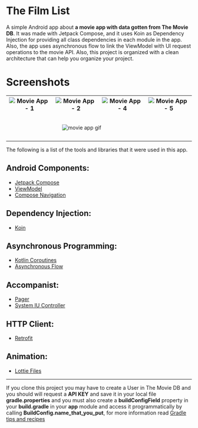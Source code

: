 # The Film List
A simple Android app about **a movie app with data gotten from The Movie DB**. It was made with Jetpack Compose, and it uses Koin as Dependency Injection for providing all class dependencies in each module in the app. Also, the app uses asynchronous flow to link the ViewModel with UI request operations to the movie API. Also, this project is organized with a clean architecture that can help you organize your project.

# Screenshots

| ![Movie App - 1](https://i.postimg.cc/9Q6Xzc59/Screenshot-1684863088.png) | ![Movie App - 2](https://i.postimg.cc/Wb41H9wd/Screenshot-1684863130.png) | ![Movie App - 4](https://i.postimg.cc/c45LyQFX/Screenshot-1684863126.png) | ![Movie App - 5](https://i.postimg.cc/7ZGYxfcD/Screenshot-1684863168.png) |
|:-------------------------------------------------------------------------:|:-------------------------------------------------------------------------:|:-------------------------------------------------------------------------:|:-------------------------------------------------------------------------:|

<div style="display:flex;justify-content:center">

<div style="width:200px">

![movie app gif](https://i.postimg.cc/QCpKYByZ/movie-app.gif)

</div>

</div>

---

The following is a list of the tools and libraries that it were used in this app.

## Android Components:
* [Jetpack Compose][1]
* [ViewModel][2]
* [Compose Navigation][3]

## Dependency Injection:
* [Koin][4]

## Asynchronous Programming:
* [Kotlin Coroutines][5]
* [Asynchronous Flow][6]

## Accompanist:
* [Pager][7]
* [System IU Controller][8]

## HTTP Client:
* [Retrofit][9]

## Animation:
* [Lottie Files][10]

---

If you clone this project you may have to create a User in The Movie DB and you should will request a **API KEY** and save it in your local file **gradle.properties** and you must also create a **buildConfigField** property in your **build.gradle** in your **app** module and access it programmatically by calling **BuildConfig.name_that_you_put**, for more information read [Gradle tips and recipes][11]

[1]: https://developer.android.com/jetpack/compose
[2]: https://developer.android.com/topic/libraries/architecture/viewmodel
[3]: https://developer.android.com/jetpack/compose/navigation
[4]: https://insert-koin.io/
[5]: https://kotlinlang.org/docs/coroutines-overview.html
[6]: https://kotlinlang.org/docs/flow.html
[7]: https://google.github.io/accompanist/pager/
[8]: https://google.github.io/accompanist/systemuicontroller/
[9]: https://square.github.io/retrofit/
[10]: https://airbnb.io/lottie/#/android-compose
[11]: https://developer.android.com/build/gradle-tips